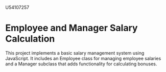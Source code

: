 U54107257
# Employee and Manager Salary Calculation
This project implements a basic salary management system using JavaScript. It includes an Employee class for managing employee salaries and a Manager subclass that adds functionality for calculating bonuses.
